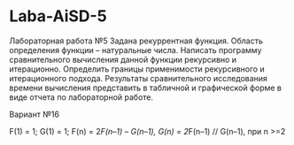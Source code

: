# Laba-AiSD-5
Лабораторная работа №5
Задана рекуррентная функция. Область определения функции – натуральные числа. Написать программу сравнительного вычисления
данной функции рекурсивно и итерационно. Определить границы применимости рекурсивного и итерационного подхода.
Результаты сравнительного исследования времени вычисления представить в табличной и графической форме в виде отчета по
лабораторной работе.

Вариант №16

F(1) = 1; G(1) = 1; F(n) = 2*F(n–1) – G(n–1), G(n) = 2*F(n–1) // G(n–1), при n >=2
